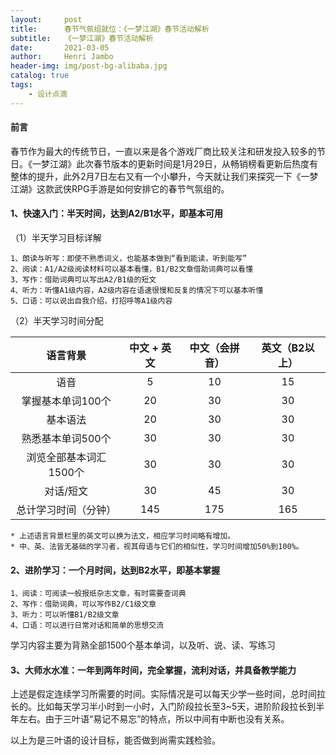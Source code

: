 ```yaml
---
layout:     post
title:      春节气氛组就位：《一梦江湖》春节活动解析
subtitle:   《一梦江湖》春节活动解析
date:       2021-03-05
author:     Henri Jambo
header-img: img/post-bg-alibaba.jpg
catalog: true
tags:
    - 设计点滴
---
```

#### 前言
春节作为最大的传统节日，一直以来是各个游戏厂商比较关注和研发投入较多的节日。《一梦江湖》此次春节版本的更新时间是1月29日，从畅销榜看更新后热度有整体的提升，此外2月7日左右又有一个小攀升，今天就让我们来探究一下《一梦江湖》这款武侠RPG手游是如何安排它的春节气氛组的。
#### 1、快速入门：半天时间，达到A2/B1水平，即基本可用							
（1）半天学习目标详解				
	
	1、朗读与听写：即使不熟悉词义，也能基本做到“看到能读，听到能写”
	2、阅读：A1/A2级阅读材料可以基本看懂，B1/B2文章借助词典可以看懂
	3、写作：借助词典可以写出A2/B1级的短文		
	4、听力：听懂A1级内容，A2级内容在语速很慢和反复的情况下可以基本听懂
	5、口语：可以说出自我介绍，打招呼等A1级内容			
				
（2）半天学习时间分配				
	
| 语言背景          | 中文 \+ 英文 | 中文（会拼音） | 英文（B2以上） |
|:-------------:|:--------:|:------:|:--------:|
| 语音            | 5       | 10     | 15       |
| 掌握基本单词100个    | 20       | 30     | 30       |
| 基本语法          | 20       | 30     | 30       |
| 熟悉基本单词500个    | 30       | 30     | 30       |
| 浏览全部基本词汇1500个 | 30       | 30     | 30       |
| 对话/短文         | 30       | 45     | 30       |
| 总计学习时间（分钟）    | 145      | 175    | 165      |
	
	* 上述语言背景栏里的英文可以换为法文，相应学习时间略有增加。
	* 中、英、法皆无基础的学习者，视其母语与它们的相似性，学习时间增加50%到100%。			
				
#### 2、进阶学习：一个月时间，达到B2水平，即基本掌握
			
	1、阅读：可阅读一般报纸杂志文章，有时需要查词典
	2、写作：借助词典，可以写作B2/C1级文章		
	3、听力：可以听懂B1/B2级文章		
	4、口语：可以进行日常对话和简单的思想交流			
	
学习内容主要为背熟全部1500个基本单词，以及听、说、读、写练习			
				
#### 3、大师水水准：一年到两年时间，完全掌握，流利对话，并具备教学能力

上述是假定连续学习所需要的时间。实际情况是可以每天少学一些时间，总时间拉长的。比如每天学习半小时到一小时，入门阶段拉长至3~5天，进阶阶段拉长到半年左右。由于三叶语“易记不易忘”的特点，所以中间有中断也没有关系。

以上为是三叶语的设计目标，能否做到尚需实践检验。

